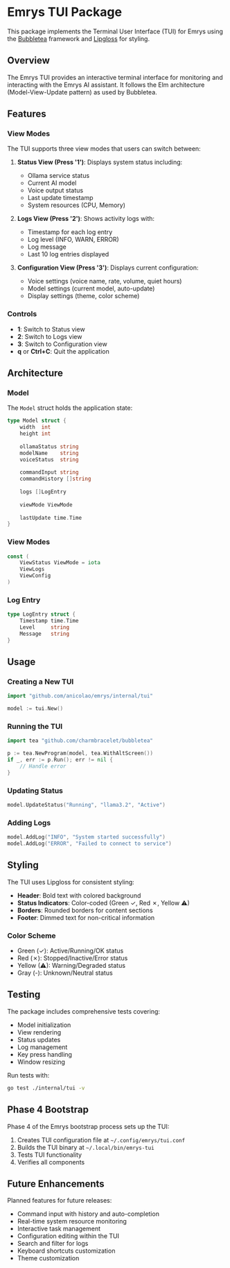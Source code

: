 # Emrys TUI Package

This package implements the Terminal User Interface (TUI) for Emrys using the [Bubbletea](https://github.com/charmbracelet/bubbletea) framework and [Lipgloss](https://github.com/charmbracelet/lipgloss) for styling.

## Overview

The Emrys TUI provides an interactive terminal interface for monitoring and interacting with the Emrys AI assistant. It follows the Elm architecture (Model-View-Update pattern) as used by Bubbletea.

## Features

### View Modes

The TUI supports three view modes that users can switch between:

1. **Status View (Press '1')**: Displays system status including:
   - Ollama service status
   - Current AI model
   - Voice output status
   - Last update timestamp
   - System resources (CPU, Memory)

2. **Logs View (Press '2')**: Shows activity logs with:
   - Timestamp for each log entry
   - Log level (INFO, WARN, ERROR)
   - Log message
   - Last 10 log entries displayed

3. **Configuration View (Press '3')**: Displays current configuration:
   - Voice settings (voice name, rate, volume, quiet hours)
   - Model settings (current model, auto-update)
   - Display settings (theme, color scheme)

### Controls

- **1**: Switch to Status view
- **2**: Switch to Logs view
- **3**: Switch to Configuration view
- **q** or **Ctrl+C**: Quit the application

## Architecture

### Model

The `Model` struct holds the application state:

```go
type Model struct {
    width  int
    height int
    
    ollamaStatus string
    modelName    string
    voiceStatus  string
    
    commandInput string
    commandHistory []string
    
    logs []LogEntry
    
    viewMode ViewMode
    
    lastUpdate time.Time
}
```

### View Modes

```go
const (
    ViewStatus ViewMode = iota
    ViewLogs
    ViewConfig
)
```

### Log Entry

```go
type LogEntry struct {
    Timestamp time.Time
    Level     string
    Message   string
}
```

## Usage

### Creating a New TUI

```go
import "github.com/anicolao/emrys/internal/tui"

model := tui.New()
```

### Running the TUI

```go
import tea "github.com/charmbracelet/bubbletea"

p := tea.NewProgram(model, tea.WithAltScreen())
if _, err := p.Run(); err != nil {
    // Handle error
}
```

### Updating Status

```go
model.UpdateStatus("Running", "llama3.2", "Active")
```

### Adding Logs

```go
model.AddLog("INFO", "System started successfully")
model.AddLog("ERROR", "Failed to connect to service")
```

## Styling

The TUI uses Lipgloss for consistent styling:

- **Header**: Bold text with colored background
- **Status Indicators**: Color-coded (Green ✓, Red ✗, Yellow ⚠)
- **Borders**: Rounded borders for content sections
- **Footer**: Dimmed text for non-critical information

### Color Scheme

- Green (✓): Active/Running/OK status
- Red (✗): Stopped/Inactive/Error status
- Yellow (⚠): Warning/Degraded status
- Gray (-): Unknown/Neutral status

## Testing

The package includes comprehensive tests covering:

- Model initialization
- View rendering
- Status updates
- Log management
- Key press handling
- Window resizing

Run tests with:

```bash
go test ./internal/tui -v
```

## Phase 4 Bootstrap

Phase 4 of the Emrys bootstrap process sets up the TUI:

1. Creates TUI configuration file at `~/.config/emrys/tui.conf`
2. Builds the TUI binary at `~/.local/bin/emrys-tui`
3. Tests TUI functionality
4. Verifies all components

## Future Enhancements

Planned features for future releases:

- Command input with history and auto-completion
- Real-time system resource monitoring
- Interactive task management
- Configuration editing within the TUI
- Search and filter for logs
- Keyboard shortcuts customization
- Theme customization
